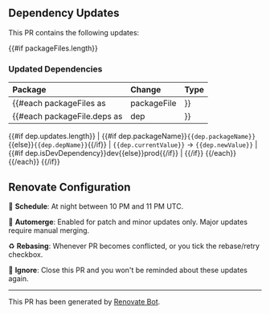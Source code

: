 ## Dependency Updates

This PR contains the following updates:

{{#if packageFiles.length}}

### Updated Dependencies

| Package                     | Change      | Type |
| :-------------------------- | :---------- | :--- |
| {{#each packageFiles as     | packageFile | }}   |
| {{#each packageFile.deps as | dep         | }}   |

{{#if dep.updates.length}}
| {{#if dep.packageName}}`{{dep.packageName}}`{{else}}`{{dep.depName}}`{{/if}} | `{{dep.currentValue}}` → `{{dep.newValue}}` | {{#if dep.isDevDependency}}dev{{else}}prod{{/if}} |
{{/if}}
{{/each}}
{{/each}}
{{/if}}

## Renovate Configuration

📅 **Schedule**: At night between 10 PM and 11 PM UTC.

🚦 **Automerge**: Enabled for patch and minor updates only. Major updates require manual merging.

♻️ **Rebasing**: Whenever PR becomes conflicted, or you tick the rebase/retry checkbox.

🔕 **Ignore**: Close this PR and you won't be reminded about these updates again.

---

This PR has been generated by [Renovate Bot](https://github.com/renovatebot/renovate).
